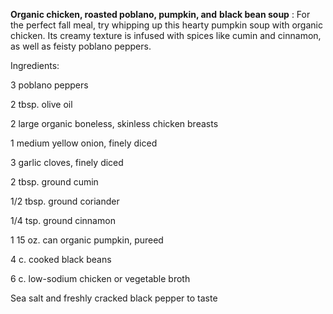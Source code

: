 **Organic chicken, roasted poblano, pumpkin, and**  **black bean soup** : For the perfect fall meal, try whipping up this hearty pumpkin soup with organic chicken. Its creamy texture is infused with spices like cumin and cinnamon, as well as feisty poblano peppers.

Ingredients:

3 poblano peppers

2 tbsp. olive oil

2 large organic boneless, skinless chicken breasts

1 medium yellow onion, finely diced

3 garlic cloves, finely diced

2 tbsp. ground cumin

1/2 tbsp. ground coriander

1/4 tsp. ground cinnamon

1 15 oz. can organic pumpkin, pureed

4 c. cooked black beans

6 c. low-sodium chicken or vegetable broth

Sea salt and freshly cracked black pepper to taste